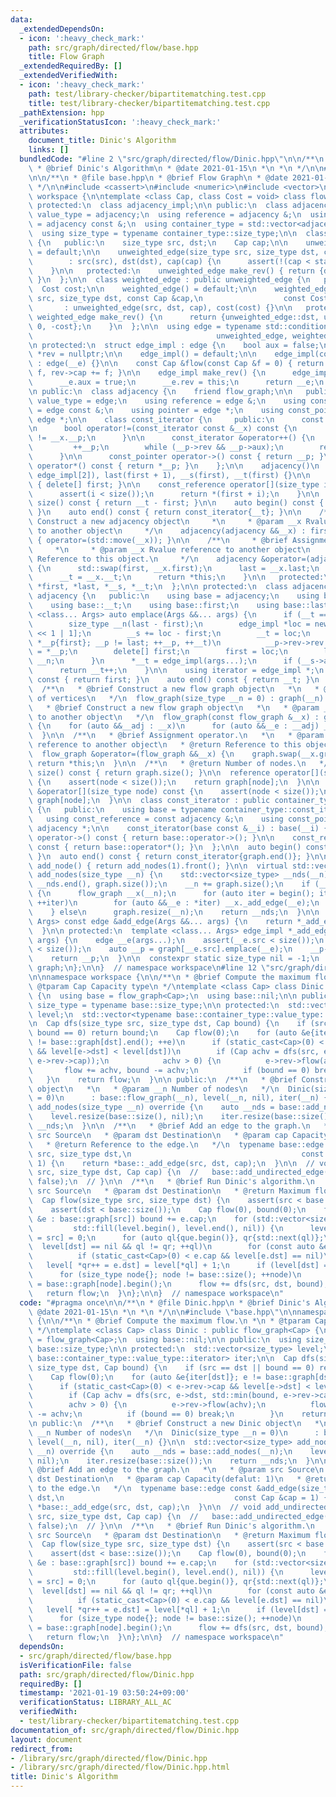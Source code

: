 ```yaml
---
data:
  _extendedDependsOn:
  - icon: ':heavy_check_mark:'
    path: src/graph/directed/flow/base.hpp
    title: Flow Graph
  _extendedRequiredBy: []
  _extendedVerifiedWith:
  - icon: ':heavy_check_mark:'
    path: test/library-checker/bipartitematching.test.cpp
    title: test/library-checker/bipartitematching.test.cpp
  _pathExtension: hpp
  _verificationStatusIcon: ':heavy_check_mark:'
  attributes:
    document_title: Dinic's Algorithm
    links: []
  bundledCode: "#line 2 \"src/graph/directed/flow/Dinic.hpp\"\n\n/**\n * @file Dinic.hpp\n\
    \ * @brief Dinic's Algorithm\n * @date 2021-01-15\n *\n *\n */\n\n#line 2 \"src/graph/directed/flow/base.hpp\"\
    \n\n/**\n * @file base.hpp\n * @brief Flow Graph\n * @date 2021-01-15\n *\n *\n\
    \ */\n\n#include <cassert>\n#include <numeric>\n#include <vector>\n\nnamespace\
    \ workspace {\n\ntemplate <class Cap, class Cost = void> class flow_graph {\n\
    \ protected:\n  class adjacency_impl;\n\n public:\n  class adjacency;\n  using\
    \ value_type = adjacency;\n  using reference = adjacency &;\n  using const_reference\
    \ = adjacency const &;\n  using container_type = std::vector<adjacency_impl>;\n\
    \  using size_type = typename container_type::size_type;\n\n  class unweighted_edge\
    \ {\n   public:\n    size_type src, dst;\n    Cap cap;\n\n    unweighted_edge()\
    \ = default;\n\n    unweighted_edge(size_type src, size_type dst, const Cap &cap)\n\
    \        : src(src), dst(dst), cap(cap) {\n      assert(!(cap < static_cast<Cap>(0)));\n\
    \    }\n\n   protected:\n    unweighted_edge make_rev() { return {dst, src, 0};\
    \ }\n  };\n\n  class weighted_edge : public unweighted_edge {\n   public:\n  \
    \  Cost cost;\n\n    weighted_edge() = default;\n\n    weighted_edge(size_type\
    \ src, size_type dst, const Cap &cap,\n                  const Cost &cost)\n \
    \       : unweighted_edge(src, dst, cap), cost(cost) {}\n\n   protected:\n   \
    \ weighted_edge make_rev() {\n      return {unweighted_edge::dst, unweighted_edge::src,\
    \ 0, -cost};\n    }\n  };\n\n  using edge = typename std::conditional<std::is_void<Cost>::value,\n\
    \                                         unweighted_edge, weighted_edge>::type;\n\
    \n protected:\n  struct edge_impl : edge {\n    bool aux = false;\n    edge_impl\
    \ *rev = nullptr;\n\n    edge_impl() = default;\n\n    edge_impl(const edge &__e)\
    \ : edge(__e) {}\n\n    const Cap &flow(const Cap &f = 0) { return edge::cap -=\
    \ f, rev->cap += f; }\n\n    edge_impl make_rev() {\n      edge_impl __e = edge::make_rev();\n\
    \      __e.aux = true;\n      __e.rev = this;\n      return __e;\n    }\n  };\n\
    \n public:\n  class adjacency {\n    friend flow_graph;\n\n   public:\n    using\
    \ value_type = edge;\n    using reference = edge &;\n    using const_reference\
    \ = edge const &;\n    using pointer = edge *;\n    using const_pointer = const\
    \ edge *;\n\n    class const_iterator {\n     public:\n      const edge_impl *__p;\n\
    \n      bool operator!=(const_iterator const &__x) const {\n        return __p\
    \ != __x.__p;\n      }\n\n      const_iterator &operator++() {\n        do\n \
    \         ++__p;\n        while (__p->rev && __p->aux);\n        return *this;\n\
    \      }\n\n      const_pointer operator->() const { return __p; }\n\n      const_reference\
    \ operator*() const { return *__p; }\n    };\n\n    adjacency()\n        : first(new\
    \ edge_impl[2]), last(first + 1), __s(first), __t(first) {}\n\n    ~adjacency()\
    \ { delete[] first; }\n\n    const_reference operator[](size_type i) const {\n\
    \      assert(i < size());\n      return *(first + i);\n    }\n\n    size_type\
    \ size() const { return __t - first; }\n\n    auto begin() const { return const_iterator{__s};\
    \ }\n    auto end() const { return const_iterator{__t}; }\n\n    /**\n     * @brief\
    \ Construct a new adjacency object\n     *\n     * @param __x Rvalue reference\
    \ to another object\n     */\n    adjacency(adjacency &&__x) : first(nullptr)\
    \ { operator=(std::move(__x)); }\n\n    /**\n     * @brief Assignment operator.\n\
    \     *\n     * @param __x Rvalue reference to another object\n     * @return\
    \ Reference to this object.\n     */\n    adjacency &operator=(adjacency &&__x)\
    \ {\n      std::swap(first, __x.first);\n      last = __x.last;\n      __s = __x.__s;\n\
    \      __t = __x.__t;\n      return *this;\n    }\n\n   protected:\n    edge_impl\
    \ *first, *last, *__s, *__t;\n  };\n\n protected:\n  class adjacency_impl : public\
    \ adjacency {\n   public:\n    using base = adjacency;\n    using base::__s;\n\
    \    using base::__t;\n    using base::first;\n    using base::last;\n\n    template\
    \ <class... Args> auto emplace(Args &&... args) {\n      if (__t == last) {\n\
    \        size_type __n(last - first);\n        edge_impl *loc = new edge_impl[__n\
    \ << 1 | 1];\n        __s += loc - first;\n        __t = loc;\n        for (edge_impl\
    \ *__p{first}; __p != last; ++__p, ++__t)\n          __p->rev->rev = __t, *__t\
    \ = *__p;\n        delete[] first;\n        first = loc;\n        last = __t +\
    \ __n;\n      }\n      *__t = edge_impl(args...);\n      if (__s->aux) ++__s;\n\
    \      return __t++;\n    }\n\n    using iterator = edge_impl *;\n    auto begin()\
    \ const { return first; }\n    auto end() const { return __t; }\n  };\n\n public:\n\
    \  /**\n   * @brief Construct a new flow graph object\n   *\n   * @param __n Number\
    \ of vertices\n   */\n  flow_graph(size_type __n = 0) : graph(__n) {}\n\n  /**\n\
    \   * @brief Construct a new flow graph object\n   *\n   * @param __x Const reference\
    \ to another object\n   */\n  flow_graph(const flow_graph &__x) : graph(__x.size())\
    \ {\n    for (auto &&__adj : __x)\n      for (auto &&__e : __adj) _add_edge(__e);\n\
    \  }\n\n  /**\n   * @brief Assignment operator.\n   *\n   * @param __x Rvalue\
    \ reference to another object\n   * @return Reference to this object.\n   */\n\
    \  flow_graph &operator=(flow_graph &&__x) {\n    graph.swap(__x.graph);\n   \
    \ return *this;\n  }\n\n  /**\n   * @return Number of nodes.\n   */\n  size_type\
    \ size() const { return graph.size(); }\n\n  reference operator[](size_type node)\
    \ {\n    assert(node < size());\n    return graph[node];\n  }\n\n  const_reference\
    \ &operator[](size_type node) const {\n    assert(node < size());\n    return\
    \ graph[node];\n  }\n\n  class const_iterator : public container_type::const_iterator\
    \ {\n   public:\n    using base = typename container_type::const_iterator;\n \
    \   using const_reference = const adjacency &;\n    using const_pointer = const\
    \ adjacency *;\n\n    const_iterator(base const &__i) : base(__i) {}\n\n    const_pointer\
    \ operator->() const { return base::operator->(); }\n\n    const_reference operator*()\
    \ const { return base::operator*(); }\n  };\n\n  auto begin() const { return const_iterator{graph.begin()};\
    \ }\n  auto end() const { return const_iterator{graph.end()}; }\n\n  size_type\
    \ add_node() { return add_nodes(1).front(); }\n\n  virtual std::vector<size_type>\
    \ add_nodes(size_type __n) {\n    std::vector<size_type> __nds(__n);\n    std::iota(__nds.begin(),\
    \ __nds.end(), graph.size());\n    __n += graph.size();\n    if (__n > graph.capacity())\
    \ {\n      flow_graph __x(__n);\n      for (auto iter = begin(); iter != end();\
    \ ++iter)\n        for (auto &&__e : *iter) __x._add_edge(__e);\n      graph.swap(__x.graph);\n\
    \    } else\n      graph.resize(__n);\n    return __nds;\n  }\n\n  template <class...\
    \ Args> const edge &add_edge(Args &&... args) {\n    return *_add_edge(std::forward<Args>(args)...);\n\
    \  }\n\n protected:\n  template <class... Args> edge_impl *_add_edge(Args &&...\
    \ args) {\n    edge __e(args...);\n    assert(__e.src < size());\n    assert(__e.dst\
    \ < size());\n    auto __p = graph[__e.src].emplace(__e);\n    __p->rev = graph[__e.dst].emplace(__p->make_rev());\n\
    \    return __p;\n  }\n\n  constexpr static size_type nil = -1;\n  container_type\
    \ graph;\n};\n\n}  // namespace workspace\n#line 12 \"src/graph/directed/flow/Dinic.hpp\"\
    \n\nnamespace workspace {\n\n/**\n * @brief Compute the maximum flow.\n *\n *\
    \ @tparam Cap Capacity type\n */\ntemplate <class Cap> class Dinic : public flow_graph<Cap>\
    \ {\n  using base = flow_graph<Cap>;\n  using base::nil;\n\n public:\n  using\
    \ size_type = typename base::size_type;\n\n protected:\n  std::vector<size_type>\
    \ level;\n  std::vector<typename base::container_type::value_type::iterator> iter;\n\
    \n  Cap dfs(size_type src, size_type dst, Cap bound) {\n    if (src == dst ||\
    \ bound == 0) return bound;\n    Cap flow(0);\n    for (auto &e{iter[dst]}; e\
    \ != base::graph[dst].end(); ++e)\n      if (static_cast<Cap>(0) < e->rev->cap\
    \ && level[e->dst] < level[dst])\n        if (Cap achv = dfs(src, e->dst, std::min(bound,\
    \ e->rev->cap));\n            achv > 0) {\n          e->rev->flow(achv);\n   \
    \       flow += achv, bound -= achv;\n          if (bound == 0) break;\n     \
    \   }\n    return flow;\n  }\n\n public:\n  /**\n   * @brief Construct a new Dinic\
    \ object\n   *\n   * @param __n Number of nodes\n   */\n  Dinic(size_type __n\
    \ = 0)\n      : base::flow_graph(__n), level(__n, nil), iter(__n) {}\n\n  std::vector<size_type>\
    \ add_nodes(size_type __n) override {\n    auto __nds = base::add_nodes(__n);\n\
    \    level.resize(base::size(), nil);\n    iter.resize(base::size());\n    return\
    \ __nds;\n  }\n\n  /**\n   * @brief Add an edge to the graph.\n   *\n   * @param\
    \ src Source\n   * @param dst Destination\n   * @param cap Capacity(defalut: 1)\n\
    \   * @return Reference to the edge.\n   */\n  typename base::edge const &add_edge(size_type\
    \ src, size_type dst,\n                                      const Cap &cap =\
    \ 1) {\n    return *base::_add_edge(src, dst, cap);\n  }\n\n  // void add_undirected_edge(size_type\
    \ src, size_type dst, Cap cap) {\n  //   base::add_undirected_edge(src, dst, cap,\
    \ false);\n  // }\n\n  /**\n   * @brief Run Dinic's algorithm.\n   *\n   * @param\
    \ src Source\n   * @param dst Destination\n   * @return Maximum flow.\n   */\n\
    \  Cap flow(size_type src, size_type dst) {\n    assert(src < base::size());\n\
    \    assert(dst < base::size());\n    Cap flow(0), bound(0);\n    for (const auto\
    \ &e : base::graph[src]) bound += e.cap;\n    for (std::vector<size_type> que(base::size());;\n\
    \         std::fill(level.begin(), level.end(), nil)) {\n      level[que.front()\
    \ = src] = 0;\n      for (auto ql{que.begin()}, qr{std::next(ql)};\n         \
    \  level[dst] == nil && ql != qr; ++ql)\n        for (const auto &e : base::graph[*ql])\n\
    \          if (static_cast<Cap>(0) < e.cap && level[e.dst] == nil)\n         \
    \   level[ *qr++ = e.dst] = level[*ql] + 1;\n      if (level[dst] == nil) break;\n\
    \      for (size_type node{}; node != base::size(); ++node)\n        iter[node]\
    \ = base::graph[node].begin();\n      flow += dfs(src, dst, bound);\n    }\n \
    \   return flow;\n  }\n};\n\n}  // namespace workspace\n"
  code: "#pragma once\n\n/**\n * @file Dinic.hpp\n * @brief Dinic's Algorithm\n *\
    \ @date 2021-01-15\n *\n *\n */\n\n#include \"base.hpp\"\n\nnamespace workspace\
    \ {\n\n/**\n * @brief Compute the maximum flow.\n *\n * @tparam Cap Capacity type\n\
    \ */\ntemplate <class Cap> class Dinic : public flow_graph<Cap> {\n  using base\
    \ = flow_graph<Cap>;\n  using base::nil;\n\n public:\n  using size_type = typename\
    \ base::size_type;\n\n protected:\n  std::vector<size_type> level;\n  std::vector<typename\
    \ base::container_type::value_type::iterator> iter;\n\n  Cap dfs(size_type src,\
    \ size_type dst, Cap bound) {\n    if (src == dst || bound == 0) return bound;\n\
    \    Cap flow(0);\n    for (auto &e{iter[dst]}; e != base::graph[dst].end(); ++e)\n\
    \      if (static_cast<Cap>(0) < e->rev->cap && level[e->dst] < level[dst])\n\
    \        if (Cap achv = dfs(src, e->dst, std::min(bound, e->rev->cap));\n    \
    \        achv > 0) {\n          e->rev->flow(achv);\n          flow += achv, bound\
    \ -= achv;\n          if (bound == 0) break;\n        }\n    return flow;\n  }\n\
    \n public:\n  /**\n   * @brief Construct a new Dinic object\n   *\n   * @param\
    \ __n Number of nodes\n   */\n  Dinic(size_type __n = 0)\n      : base::flow_graph(__n),\
    \ level(__n, nil), iter(__n) {}\n\n  std::vector<size_type> add_nodes(size_type\
    \ __n) override {\n    auto __nds = base::add_nodes(__n);\n    level.resize(base::size(),\
    \ nil);\n    iter.resize(base::size());\n    return __nds;\n  }\n\n  /**\n   *\
    \ @brief Add an edge to the graph.\n   *\n   * @param src Source\n   * @param\
    \ dst Destination\n   * @param cap Capacity(defalut: 1)\n   * @return Reference\
    \ to the edge.\n   */\n  typename base::edge const &add_edge(size_type src, size_type\
    \ dst,\n                                      const Cap &cap = 1) {\n    return\
    \ *base::_add_edge(src, dst, cap);\n  }\n\n  // void add_undirected_edge(size_type\
    \ src, size_type dst, Cap cap) {\n  //   base::add_undirected_edge(src, dst, cap,\
    \ false);\n  // }\n\n  /**\n   * @brief Run Dinic's algorithm.\n   *\n   * @param\
    \ src Source\n   * @param dst Destination\n   * @return Maximum flow.\n   */\n\
    \  Cap flow(size_type src, size_type dst) {\n    assert(src < base::size());\n\
    \    assert(dst < base::size());\n    Cap flow(0), bound(0);\n    for (const auto\
    \ &e : base::graph[src]) bound += e.cap;\n    for (std::vector<size_type> que(base::size());;\n\
    \         std::fill(level.begin(), level.end(), nil)) {\n      level[que.front()\
    \ = src] = 0;\n      for (auto ql{que.begin()}, qr{std::next(ql)};\n         \
    \  level[dst] == nil && ql != qr; ++ql)\n        for (const auto &e : base::graph[*ql])\n\
    \          if (static_cast<Cap>(0) < e.cap && level[e.dst] == nil)\n         \
    \   level[ *qr++ = e.dst] = level[*ql] + 1;\n      if (level[dst] == nil) break;\n\
    \      for (size_type node{}; node != base::size(); ++node)\n        iter[node]\
    \ = base::graph[node].begin();\n      flow += dfs(src, dst, bound);\n    }\n \
    \   return flow;\n  }\n};\n\n}  // namespace workspace\n"
  dependsOn:
  - src/graph/directed/flow/base.hpp
  isVerificationFile: false
  path: src/graph/directed/flow/Dinic.hpp
  requiredBy: []
  timestamp: '2021-01-19 03:50:24+09:00'
  verificationStatus: LIBRARY_ALL_AC
  verifiedWith:
  - test/library-checker/bipartitematching.test.cpp
documentation_of: src/graph/directed/flow/Dinic.hpp
layout: document
redirect_from:
- /library/src/graph/directed/flow/Dinic.hpp
- /library/src/graph/directed/flow/Dinic.hpp.html
title: Dinic's Algorithm
---
```

